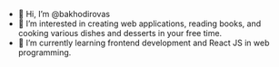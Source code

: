 - 👋 Hi, I’m @bakhodirovas
- 👀 I’m interested in creating web applications, reading books, and cooking various dishes and desserts in your free time.
- 🌱 I’m currently learning frontend development and React JS in web programming. 

<!---
bakhodirovas/bakhodirovas is a ✨ special ✨ repository because its `README.md` (this file) appears on your GitHub profile.
You can click the Preview link to take a look at your changes.
--->
